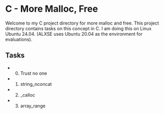 # C - More Malloc, Free

Welcome to my C project directory for more malloc and free. This project directory contains tasks on this concept in C. I am doing this on Linux Ubuntu 24.04. (ALXSE uses Ubuntu 20.04 as the environment for evaluations).

## Tasks

- 0. Trust no one
- 1. string_nconcat
- 2. \_calloc
- 3. array_range

